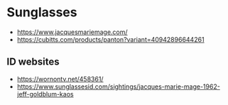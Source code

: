 # Sunglasses

- https://www.jacquesmariemage.com/
- https://cubitts.com/products/panton?variant=40942896644261

## ID websites

- https://wornontv.net/458361/
- https://www.sunglassesid.com/sightings/jacques-marie-mage-1962-jeff-goldblum-kaos

